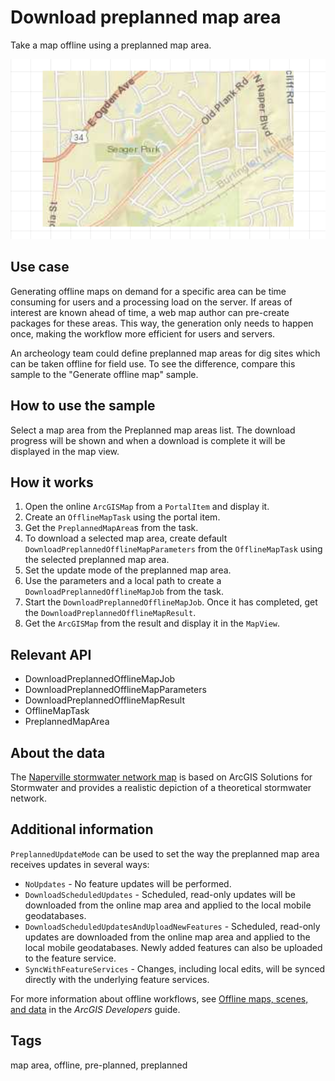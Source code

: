 # Download preplanned map area

Take a map offline using a preplanned map area.

![Image of download preplanned map area](download-preplanned-map-area.png)

## Use case

Generating offline maps on demand for a specific area can be time consuming for users and a processing load on the server. If areas of interest are known ahead of time, a web map author can pre-create packages for these areas. This way, the generation only needs to happen once, making the workflow more efficient for users and servers.

An archeology team could define preplanned map areas for dig sites which can be taken offline for field use. To see the difference, compare this sample to the "Generate offline map" sample.

## How to use the sample

Select a map area from the Preplanned map areas list. The download progress will be shown and when a download is complete it will be displayed in the map view.

## How it works

1. Open the online `ArcGISMap` from a `PortalItem` and display it.
2. Create an `OfflineMapTask` using the portal item.
3. Get the `PreplannedMapArea`s from the task.
4. To download a selected map area, create default `DownloadPreplannedOfflineMapParameters` from the `OfflineMapTask` using the selected preplanned map area.
5. Set the update mode of the preplanned map area.
6. Use the parameters and a local path to create a `DownloadPreplannedOfflineMapJob` from the task.
7. Start the `DownloadPreplannedOfflineMapJob`. Once it has completed, get the  `DownloadPreplannedOfflineMapResult`.
8. Get the `ArcGISMap` from the result and display it in the `MapView`.

## Relevant API

* DownloadPreplannedOfflineMapJob
* DownloadPreplannedOfflineMapParameters
* DownloadPreplannedOfflineMapResult
* OfflineMapTask
* PreplannedMapArea

## About the data

The [Naperville stormwater network map](https://www.arcgis.com/home/item.html?id=acc027394bc84c2fb04d1ed317aac674) is based on ArcGIS Solutions for Stormwater and provides a realistic depiction of a theoretical stormwater network.

## Additional information

`PreplannedUpdateMode` can be used to set the way the preplanned map area receives updates in several ways:

* `NoUpdates` - No feature updates will be performed.
* `DownloadScheduledUpdates` - Scheduled, read-only updates will be downloaded from the online map area and applied to the local mobile geodatabases.
* `DownloadScheduledUpdatesAndUploadNewFeatures` - Scheduled, read-only updates are downloaded from the online map area and applied to the local mobile geodatabases. Newly added features can also be uploaded to the feature service.
* `SyncWithFeatureServices` - Changes, including local edits, will be synced directly with the underlying feature services.

For more information about offline workflows, see [Offline maps, scenes, and data](https://developers.arcgis.com/documentation/offline-mapping-apps/) in the *ArcGIS Developers* guide.

## Tags

map area, offline, pre-planned, preplanned
